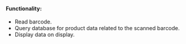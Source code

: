 #### Functionality:
- Read barcode.
- Query database for product data related to the scanned barcode.
- Display data on display.

